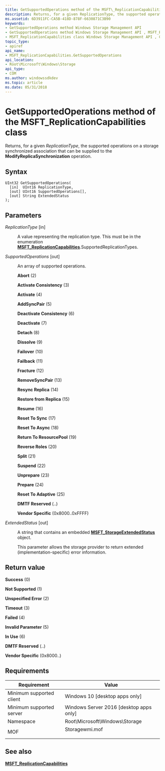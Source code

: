 ```yaml
---
title: GetSupportedOperations method of the MSFT\_ReplicationCapabilities class
description: Returns, for a given ReplicationType, the supported operations on a storage synchronized association that can be supplied to the ModifyReplicaSynchronization operation.
ms.assetid: 6D3911FC-CA5B-418D-878F-6630871C3B90
keywords:
- GetSupportedOperations method Windows Storage Management API
- GetSupportedOperations method Windows Storage Management API , MSFT_ReplicationCapabilities class
- MSFT_ReplicationCapabilities class Windows Storage Management API , GetSupportedOperations method
topic_type:
- apiref
api_name:
- MSFT_ReplicationCapabilities.GetSupportedOperations
api_location:
- Root\Microsoft\Windows\Storage
api_type:
- COM
ms.author: windowssdkdev
ms.topic: article
ms.date: 05/31/2018
---
```


# GetSupportedOperations method of the MSFT\_ReplicationCapabilities class

Returns, for a given *ReplicationType*, the supported operations on a storage synchronized association that can be supplied to the **ModifyReplicaSynchronization** operation.

## Syntax


```mof
UInt32 GetSupportedOperations(
  [in]  UInt16 ReplicationType,
  [out] UInt16 SupportedOperations[],
  [out] String ExtendedStatus
);
```



## Parameters

<dl> <dt>

*ReplicationType* \[in\]
</dt> <dd>

A value representing the replication type. This must be in the enumeration [**MSFT\_ReplicationCapabilities**](msft-replicationcapabilities.md).SupportedReplicationTypes.

</dd> <dt>

*SupportedOperations* \[out\]
</dt> <dd>

An array of supported operations.

<dl> <dt>

<span id="Abort"></span><span id="abort"></span><span id="ABORT"></span>**Abort** (2)
</dt> <dt>

<span id="Activate_Consistency"></span><span id="activate_consistency"></span><span id="ACTIVATE_CONSISTENCY"></span>**Activate Consistency** (3)
</dt> <dt>

<span id="Activate"></span><span id="activate"></span><span id="ACTIVATE"></span>**Activate** (4)
</dt> <dt>

<span id="AddSyncPair"></span><span id="addsyncpair"></span><span id="ADDSYNCPAIR"></span>**AddSyncPair** (5)
</dt> <dt>

<span id="Deactivate_Consistency"></span><span id="deactivate_consistency"></span><span id="DEACTIVATE_CONSISTENCY"></span>**Deactivate Consistency** (6)
</dt> <dt>

<span id="Deactivate"></span><span id="deactivate"></span><span id="DEACTIVATE"></span>**Deactivate** (7)
</dt> <dt>

<span id="Detach"></span><span id="detach"></span><span id="DETACH"></span>**Detach** (8)
</dt> <dt>

<span id="Dissolve"></span><span id="dissolve"></span><span id="DISSOLVE"></span>**Dissolve** (9)
</dt> <dt>

<span id="Failover"></span><span id="failover"></span><span id="FAILOVER"></span>**Failover** (10)
</dt> <dt>

<span id="Failback"></span><span id="failback"></span><span id="FAILBACK"></span>**Failback** (11)
</dt> <dt>

<span id="Fracture"></span><span id="fracture"></span><span id="FRACTURE"></span>**Fracture** (12)
</dt> <dt>

<span id="RemoveSyncPair"></span><span id="removesyncpair"></span><span id="REMOVESYNCPAIR"></span>**RemoveSyncPair** (13)
</dt> <dt>

<span id="Resync_Replica"></span><span id="resync_replica"></span><span id="RESYNC_REPLICA"></span>**Resync Replica** (14)
</dt> <dt>

<span id="Restore_from_Replica"></span><span id="restore_from_replica"></span><span id="RESTORE_FROM_REPLICA"></span>**Restore from Replica** (15)
</dt> <dt>

<span id="Resume"></span><span id="resume"></span><span id="RESUME"></span>**Resume** (16)
</dt> <dt>

<span id="Reset_To_Sync"></span><span id="reset_to_sync"></span><span id="RESET_TO_SYNC"></span>**Reset To Sync** (17)
</dt> <dt>

<span id="Reset_To_Async"></span><span id="reset_to_async"></span><span id="RESET_TO_ASYNC"></span>**Reset To Async** (18)
</dt> <dt>

<span id="Return_To_ResourcePool"></span><span id="return_to_resourcepool"></span><span id="RETURN_TO_RESOURCEPOOL"></span>**Return To ResourcePool** (19)
</dt> <dt>

<span id="Reverse_Roles"></span><span id="reverse_roles"></span><span id="REVERSE_ROLES"></span>**Reverse Roles** (20)
</dt> <dt>

<span id="Split"></span><span id="split"></span><span id="SPLIT"></span>**Split** (21)
</dt> <dt>

<span id="Suspend"></span><span id="suspend"></span><span id="SUSPEND"></span>**Suspend** (22)
</dt> <dt>

<span id="Unprepare"></span><span id="unprepare"></span><span id="UNPREPARE"></span>**Unprepare** (23)
</dt> <dt>

<span id="Prepare"></span><span id="prepare"></span><span id="PREPARE"></span>**Prepare** (24)
</dt> <dt>

<span id="Reset_To_Adaptive"></span><span id="reset_to_adaptive"></span><span id="RESET_TO_ADAPTIVE"></span>**Reset To Adaptive** (25)
</dt> <dt>

<span id="DMTF_Reserved"></span><span id="dmtf_reserved"></span><span id="DMTF_RESERVED"></span>**DMTF Reserved** (..)
</dt> <dt>

<span id="Vendor_Specific"></span><span id="vendor_specific"></span><span id="VENDOR_SPECIFIC"></span>**Vendor Specific** (0x8000..0xFFFF)
</dt> </dl> </dd> <dt>

*ExtendedStatus* \[out\]
</dt> <dd>

A string that contains an embedded [**MSFT\_StorageExtendedStatus**](msft-storageextendedstatus.md) object.

This parameter allows the storage provider to return extended (implementation-specific) error information.

</dd> </dl>

## Return value

<dl> <dt>

**Success** (0)
</dt> <dt>

**Not Supported** (1)
</dt> <dt>

**Unspecified Error** (2)
</dt> <dt>

**Timeout** (3)
</dt> <dt>

**Failed** (4)
</dt> <dt>

**Invalid Parameter** (5)
</dt> <dt>

**In Use** (6)
</dt> <dt>

**DMTF Reserved** (..)
</dt> <dt>

**Vendor Specific** (0x8000..)
</dt> </dl>

## Requirements



| Requirement | Value |
|-------------------------------------|-------------------------------------------------------------------------------------------|
| Minimum supported client<br/> | Windows 10 \[desktop apps only\]<br/>                                               |
| Minimum supported server<br/> | Windows Server 2016 \[desktop apps only\]<br/>                                      |
| Namespace<br/>                | Root\\Microsoft\\Windows\\Storage<br/>                                              |
| MOF<br/>                      | <dl> <dt>Storagewmi.mof</dt> </dl> |



## See also

<dl> <dt>

[**MSFT\_ReplicationCapabilities**](msft-replicationcapabilities.md)
</dt> </dl>

 

 





